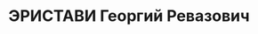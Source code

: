---
title: ЭРИСТАВИ Георгий Ревазович
description: "Род. в 1905, грузин. Род занятий: к моменту ареста старший агроном Ахалцихской\
  \ МТС. \n  Осужден Тройкой при НКВД ГССР 26.12.1937. Мера наказания: расстрел с\
  \ конфискацией личного имущества"
---